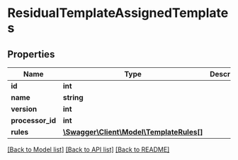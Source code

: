 # ResidualTemplateAssignedTemplates

## Properties
Name | Type | Description | Notes
------------ | ------------- | ------------- | -------------
**id** | **int** |  | [optional] 
**name** | **string** |  | [optional] 
**version** | **int** |  | [optional] 
**processor_id** | **int** |  | [optional] 
**rules** | [**\Swagger\Client\Model\TemplateRules[]**](TemplateRules.md) |  | [optional] 

[[Back to Model list]](../../README.md#documentation-for-models) [[Back to API list]](../../README.md#documentation-for-api-endpoints) [[Back to README]](../../README.md)

